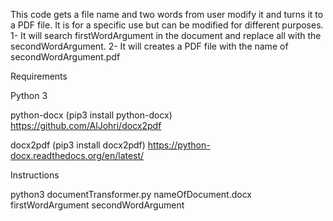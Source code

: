This code gets a file name and two words from user modify it and turns it to a PDF file. It is for a specific use but can be modified for different purposes.
1- It will search firstWordArgument in the document and replace all with the secondWordArgument.
2- It will creates a PDF file with the name of secondWordArgument.pdf

Requirements

Python 3

python-docx (pip3 install python-docx) https://github.com/AlJohri/docx2pdf

docx2pdf (pip3 install docx2pdf) https://python-docx.readthedocs.org/en/latest/


Instructions

python3 documentTransformer.py nameOfDocument.docx firstWordArgument secondWordArgument
